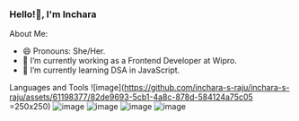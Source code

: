 ### Hello!👋, I'm Inchara


About Me:

- 😄 Pronouns: She/Her.
- 🔭 I’m currently working as a Frontend Developer at Wipro.
- 🌱 I’m currently learning DSA in JavaScript.

Languages and Tools
![image](https://github.com/inchara-s-raju/inchara-s-raju/assets/61198377/82de9693-5cb1-4a8c-878d-584124a75c05 =250x250)
![image](https://github.com/inchara-s-raju/inchara-s-raju/assets/61198377/a09e7aa9-9e7b-4f17-bed6-f5ed769ac129)
![image](https://github.com/inchara-s-raju/inchara-s-raju/assets/61198377/fa769044-4bde-41be-935e-4d8bbc439c26)
![image](https://github.com/inchara-s-raju/inchara-s-raju/assets/61198377/cdec8797-f947-4cbc-b502-d6437d1b3386)
![image](https://github.com/inchara-s-raju/inchara-s-raju/assets/61198377/a1a6be23-ff69-409b-a4c1-15f78b99fc86)





   




